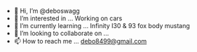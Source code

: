 - 👋 Hi, I’m @deboswagg
- 👀 I’m interested in ...  Working on cars
- 🌱 I’m currently learning ... Infinity I30 & 93 fox body mustang 
- 💞️ I’m looking to collaborate on ...
- 📫 How to reach me ... debo8499@gmail.com

<!---
deboswagg/deboswagg is a ✨ special ✨ repository because its `README.md` (this file) appears on your GitHub profile.
You can click the Preview link to take a look at your changes.
--->
